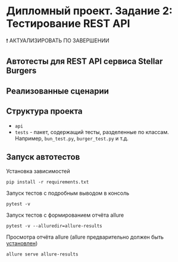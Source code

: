 # Дипломный проект. Задание 2: Тестирование REST API

❗ АКТУАЛИЗИРОВАТЬ ПО ЗАВЕРШЕНИИ

## Автотесты для REST API сервиса Stellar Burgers

## Реализованные сценарии


## Структура проекта

- `api`
- `tests` - пакет, содержащий тесты, разделенные по классам. Например, `bun_test.py`, `burger_test.py` и т.д.

## Запуск автотестов

Установка зависимостей

```shell
pip install -r requirements.txt
```

Запуск тестов с подробным выводом в консоль

```shell
pytest -v
```

Запуск тестов с формированием отчёта allure

```shell
pytest -v --alluredir=allure-results
```

Просмотра отчёта allure (allure предварительно должен быть [установлен](https://allurereport.org/docs/install/))

```shell
allure serve allure-results
```
